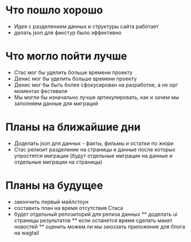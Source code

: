 # Что пошло хорошо

* Идея с разделением данных и структуры сайта работает
* делать json для фикстур было эффективно

# Что могло пойти лучше

* Стас мог бы уделить больше времени проекту
* Денис мог бы уделить больше времени проекту
* Денис мог бы быть более сфокусирован на разработке, а не орг моментах фестиваля
* Мы могли бы изначально лучше артикулировать, как и зачем мы заполняем данные для миграций

# Планы на ближайшие дни

* Доделать json для данных - факты, фильмы и остатки по жюри
* Стас релизит разделение на страницы и данные  после которых упростятся миграции
(будут отдельные миграции на данные и отдельные миграции на страницы) 

# Планы на будущее
  
  * закончить первый майлстоун
  * составить план на время отсутствия Стаса
  * будет отдельный репозиторий для релиза данных
  ** доделать ui страницы результатов
  ** если останется время сделать макет новостей
  ** оценить можем ли мы заюззать приложение для блога на wagtail
  
